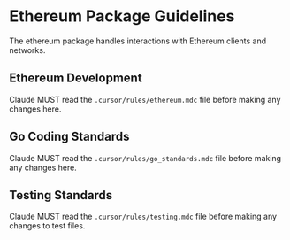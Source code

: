 # Ethereum Package Guidelines

The ethereum package handles interactions with Ethereum clients and networks.

## Ethereum Development
Claude MUST read the `.cursor/rules/ethereum.mdc` file before making any changes here.

## Go Coding Standards
Claude MUST read the `.cursor/rules/go_standards.mdc` file before making any changes here.

## Testing Standards
Claude MUST read the `.cursor/rules/testing.mdc` file before making any changes to test files.